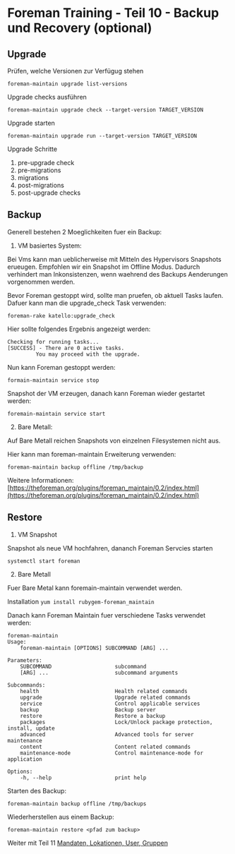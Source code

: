 # Foreman Training - Teil 10 - Backup und Recovery (optional)

## Upgrade

Prüfen, welche Versionen zur Verfügug stehen

    foreman-maintain upgrade list-versions

Upgrade checks ausführen

    foreman-maintain upgrade check --target-version TARGET_VERSION

Upgrade starten

    foreman-maintain upgrade run --target-version TARGET_VERSION

Upgrade Schritte

1. pre-upgrade check
1. pre-migrations
1. migrations 
1. post-migrations
1. post-upgrade checks

## Backup

Generell bestehen 2 Moeglichkeiten fuer ein Backup:

1. VM basiertes System:

Bei Vms kann man ueblicherweise mit Mitteln des Hypervisors Snapshots erueugen.
Empfohlen wir ein Snapshot im Offline Modus. Dadurch verhindert man Inkonsistenzen, wenn waehrend des Backups Aenderungen vorgenommen werden.

Bevor Foreman gestoppt wird, sollte man pruefen, ob aktuell Tasks laufen. Dafuer kann man die upgrade_check Task verwenden:

    foreman-rake katello:upgrade_check

Hier sollte folgendes Ergebnis angezeigt werden:

    Checking for running tasks...
    [SUCCESS] - There are 0 active tasks.
             You may proceed with the upgrade.

Nun kann Foreman gestoppt werden:

    formain-maintain service stop

Snapshot der VM erzeugen, danach kann Foreman wieder gestartet werden:

    foremain-maintain service start

2. Bare Metall:

Auf Bare Metall reichen Snapshots von einzelnen Filesystemen nicht aus.

Hier kann man foreman-maintain Erweiterung verwenden:

    foreman-maintain backup offline /tmp/backup

Weitere Informationen: [https://theforeman.org/plugins/foreman_maintain/0.2/index.html](https://theforeman.org/plugins/foreman_maintain/0.2/index.html)

## Restore

1. VM Snapshot

Snapshot als neue VM hochfahren, dananch Foreman Servcies starten

    systemctl start foreman

2. Bare Metall

Fuer Bare Metal kann foremain-maintain verwendet werden.

Installation `yum install rubygem-foreman_maintain`

Danach kann Foreman Maintain fuer verschiedene Tasks verwendet werden:

    foreman-maintain
    Usage:
        foreman-maintain [OPTIONS] SUBCOMMAND [ARG] ...

    Parameters:
        SUBCOMMAND                    subcommand
        [ARG] ...                     subcommand arguments

    Subcommands:
        health                        Health related commands
        upgrade                       Upgrade related commands
        service                       Control applicable services
        backup                        Backup server
        restore                       Restore a backup
        packages                      Lock/Unlock package protection, install, update
        advanced                      Advanced tools for server maintenance
        content                       Content related commands
        maintenance-mode              Control maintenance-mode for application

    Options:
        -h, --help                    print help

Starten des Backup:

    foreman-maintain backup offline /tmp/backups

Wiederherstellen aus einem Backup:

    foreman-maintain restore <pfad zum backup>

Weiter mit Teil 11 [Mandaten, Lokationen, User, Gruppen](../11_mandanten)

